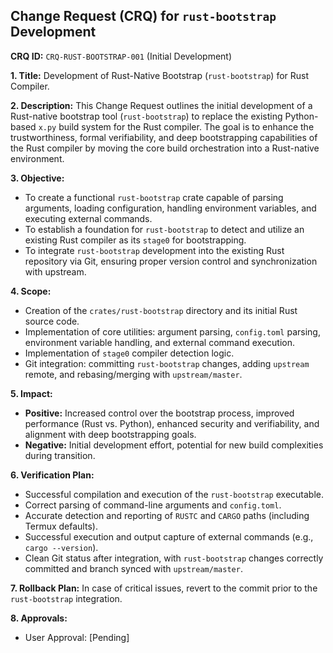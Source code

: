 ## Change Request (CRQ) for `rust-bootstrap` Development

**CRQ ID:** `CRQ-RUST-BOOTSTRAP-001` (Initial Development)

**1. Title:**
   Development of Rust-Native Bootstrap (`rust-bootstrap`) for Rust Compiler.

**2. Description:**
   This Change Request outlines the initial development of a Rust-native bootstrap tool (`rust-bootstrap`) to replace the existing Python-based `x.py` build system for the Rust compiler. The goal is to enhance the trustworthiness, formal verifiability, and deep bootstrapping capabilities of the Rust compiler by moving the core build orchestration into a Rust-native environment.

**3. Objective:**
   *   To create a functional `rust-bootstrap` crate capable of parsing arguments, loading configuration, handling environment variables, and executing external commands.
   *   To establish a foundation for `rust-bootstrap` to detect and utilize an existing Rust compiler as its `stage0` for bootstrapping.
   *   To integrate `rust-bootstrap` development into the existing Rust repository via Git, ensuring proper version control and synchronization with upstream.

**4. Scope:**
   *   Creation of the `crates/rust-bootstrap` directory and its initial Rust source code.
   *   Implementation of core utilities: argument parsing, `config.toml` parsing, environment variable handling, and external command execution.
   *   Implementation of `stage0` compiler detection logic.
   *   Git integration: committing `rust-bootstrap` changes, adding `upstream` remote, and rebasing/merging with `upstream/master`.

**5. Impact:**
   *   **Positive:** Increased control over the bootstrap process, improved performance (Rust vs. Python), enhanced security and verifiability, and alignment with deep bootstrapping goals.
   *   **Negative:** Initial development effort, potential for new build complexities during transition.

**6. Verification Plan:**
   *   Successful compilation and execution of the `rust-bootstrap` executable.
   *   Correct parsing of command-line arguments and `config.toml`.
   *   Accurate detection and reporting of `RUSTC` and `CARGO` paths (including Termux defaults).
   *   Successful execution and output capture of external commands (e.g., `cargo --version`).
   *   Clean Git status after integration, with `rust-bootstrap` changes correctly committed and branch synced with `upstream/master`.

**7. Rollback Plan:**
   In case of critical issues, revert to the commit prior to the `rust-bootstrap` integration.

**8. Approvals:**
   *   User Approval: [Pending]
